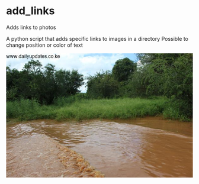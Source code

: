 # add_links
Adds links to photos

A python script that adds specific links to images in a directory
Possible to change position or color of text

![alt text](https://github.com/lordoferos/add_links/blob/master/naturebeaut_link.jpg)
